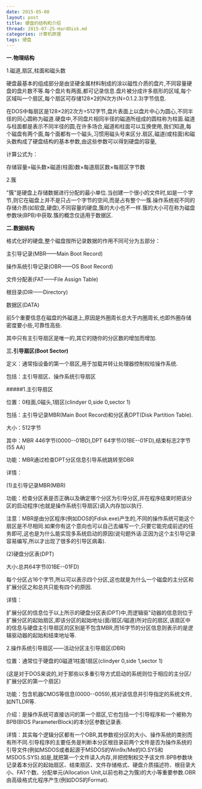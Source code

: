 ```yaml
---
date: 2015-05-08
layout: post
title: 硬盘的结构和介绍
thread: 2015-07-25-HardDisk.md
categories: 计算机原理
tags: 硬盘
---
```



**一.物理结构**

1.磁道,扇区,柱面和磁头数

硬盘最基本的组成部分是由坚硬金属材料制成的涂以磁性介质的盘片,不同容量硬盘的盘片数不等.每个盘片有两面,都可记录信息.盘片被分成许多扇形的区域,每个区域叫一个扇区,每个扇区可存储128×2的N次方(N=0.1.2.3)字节信息.

在DOS中每扇区是128×2的2次方=512字节,盘片表面上以盘片中心为圆心,不同半径的同心圆称为磁道.硬盘中,不同盘片相同半径的磁道所组成的圆柱称为柱面.磁道与柱面都是表示不同半径的圆,在许多场合,磁道和柱面可以互换使用,我们知道,每个磁盘有两个面,每个面都有一个磁头,习惯用磁头号来区分.扇区,磁道(或柱面)和磁头数构成了硬盘结构的基本参数,由这些参数可以得到硬盘的容量,

计算公式为：

存储容量=磁头数×磁道(柱面)数×每道扇区数×每扇区字节数

2.簇

"簇"是硬盘上存储数据进行分配的最小单位.当创建一个很小的文件时,如是一个字节,则它在磁盘上并不是只占一个字节的空间,而是占有整个一簇.操作系统视不同的存储介质(如软盘,硬盘),不同容量的硬盘,簇的大小也不一样.簇的大小可在称为磁盘参数块(BPB)中获取.簇的概念仅适用于数据区.

**二.数据结构**

格式化好的硬盘,整个磁盘按所记录数据的作用不同可分为五部分：

主引导记录(MBR——Main Boot Record)

操作系统引导记录(OBR——OS Boot Record)

文件分配表(FAT——File Assign Table)

根目录(DIR——Directory)

数据区(DATA)

前5个重要信息在磁盘的外磁道上,原因是外圈周长总大于内圈周长,也即外圈存储密度要小些,可靠性高些.

其中只有主引导扇区是唯一的,其它的随你的分区数的增加而增加.

**三.引导扇区(Boot Sector)**

定义：通常指设备的第一个扇区,用于加载并转让处理器控制权给操作系统.

包括：主引导扇区、操作系统引导扇区

#####1.主引导扇区

位置：0柱面,0磁头,1扇区(clindyer 0,side 0,sector 1)

包括：主引导记录MBR(Main Boot Record)和分区表DPT(Disk Partition Table).

大小：512字节

其中：MBR 446字节(0000--01BD),DPT 64字节(01BE--01FD),结束标志2字节(55 AA)

功能：MBR通过检查DPT分区信息引导系统跳转至DBR

详情：

(1)主引导记录MBR(MBR)

功能：检查分区表是否正确以及确定哪个分区为引导分区,并在程序结束时把该分区的启动程序(也就是操作系统引导扇区)调入内存加以执行.

注意：MBR是由分区程序(例如DOS的Fdisk.exe)产生的,不同的操作系统可能这个扇区是不尽相同.如果你有这个意向也可以自己去编写一个,只要它能完成前述的任务即可,这也是为什么能实现多系统启动的原因(说句题外话:正因为这个主引导记录容易编写,所以才出现了很多的引导区病毒).

(2)硬盘分区表(DPT)

大小:总共64字节(01BE--01FD)

每个分区占16个字节,所以可以表示四个分区,这也就是为什么一个磁盘的主分区和扩展分区之和总共只能有四个的原因.

详情：

扩展分区的信息位于以上所示的硬盘分区表(DPT)中,而逻辑驱"动器的信息则位于扩展分区的起始扇区,即该分区的起始地址(面/扇区/磁道)所对应的扇区,该扇区中的信息与硬盘主引导扇区的区别是不包含MBR,而16字节的分区信息则表示的是逻辑驱动器的起始和结束地址等.

2.操作系统引导扇区——活动分区主引导扇区(DBR)

位置：通常位于硬盘的0磁道1柱面1扇区(clindyer 0,side 1,sector 1)

(这是对于DOS来说的,对于那些以多重引导方式启动的系统则位于相应的主分区/扩展分区的第一个扇区)

功能：包含机器CMOS等信息(0000--0059),核对该信息并引导指定的系统文件,如NTLDR等.

介绍：是操作系统可直接访问的第一个扇区,它也包括一个引导程序和一个被称为BPB(BIOS ParameterBlock)的本分区参数记录表.

详情：其实每个逻辑分区都有一个OBR,其参数视分区的大小、操作系统的类别而有所不同.引导程序的主要任务是判断本分区根目录前两个文件是否为操作系统的引导文件(例如MSDOS或者起源于MSDOS的Win9x/Me的IO.SYS和MSDOS.SYS).如是,就把第一个文件读入内存,并把控制权交予该文件.BPB参数块记录着本分区的起始扇区、结束扇区、文件存储格式、硬盘介质描述符、根目录大小、FAT个数、分配单元(Allocation Unit,以前也称之为簇)的大小等重要参数.OBR由高级格式化程序产生(例如DOS的Format).
